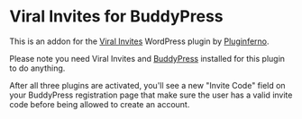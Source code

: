 # Viral Invites for BuddyPress

This is an addon for the [Viral Invites](http://pluginferno.com/products/viral-invites/) WordPress plugin by [Pluginferno](http://pluginferno.com/).

Please note you need Viral Invites and [BuddyPress](https://buddypress.org/) installed for this plugin to do anything.

After all three plugins are activated, you'll see a new "Invite Code" field on your BuddyPress registration page that make sure the user has a valid invite code before being allowed to create an account.